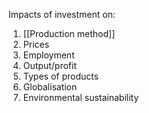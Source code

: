 Impacts of investment on:
1. [[Production method]]
2. Prices
3. Employment 
4. Output/profit
5. Types of products
6. Globalisation
7. Environmental sustainability
